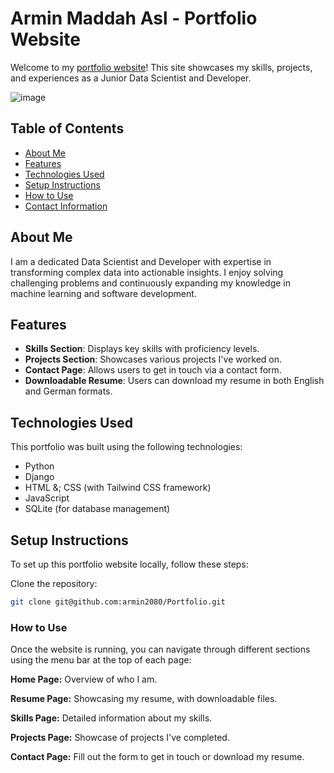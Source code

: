 # Armin Maddah Asl - Portfolio Website

Welcome to my [portfolio website](https://armin2080.pythonanywhere.com/)! This site showcases my skills, projects, and experiences as a Junior Data Scientist and Developer.

![image](https://github.com/user-attachments/assets/8fef47f9-71f8-4ef5-840f-8443a20e507f)


## Table of Contents
- [About Me](#about-me)
- [Features](#features)
- [Technologies Used](#technologies-used)
- [Setup Instructions](#setup-instructions)
- [How to Use](#how-to-use)
- [Contact Information](#contact-information)

## About Me
I am a dedicated Data Scientist and Developer with expertise in transforming complex data into actionable insights. I enjoy solving challenging problems and continuously expanding my knowledge in machine learning and software development.

## Features
- **Skills Section**: Displays key skills with proficiency levels.
- **Projects Section**: Showcases various projects I've worked on.
- **Contact Page**: Allows users to get in touch via a contact form.
- **Downloadable Resume**: Users can download my resume in both English and German formats.

## Technologies Used
This portfolio was built using the following technologies:
- Python
- Django
- HTML &; CSS (with Tailwind CSS framework)
- JavaScript
- SQLite (for database management)

## Setup Instructions
To set up this portfolio website locally, follow these steps:

Clone the repository:
   ```bash
   git clone git@github.com:armin2080/Portfolio.git
   ```

### How to Use

Once the website is running, you can navigate through different sections using the menu bar at the top of each page:

**Home Page:** Overview of who I am.

**Resume Page:** Showcasing my resume, with downloadable files.

**Skills Page:** Detailed information about my skills.

**Projects Page:** Showcase of projects I've completed.

**Contact Page:** Fill out the form to get in touch or download my resume.

